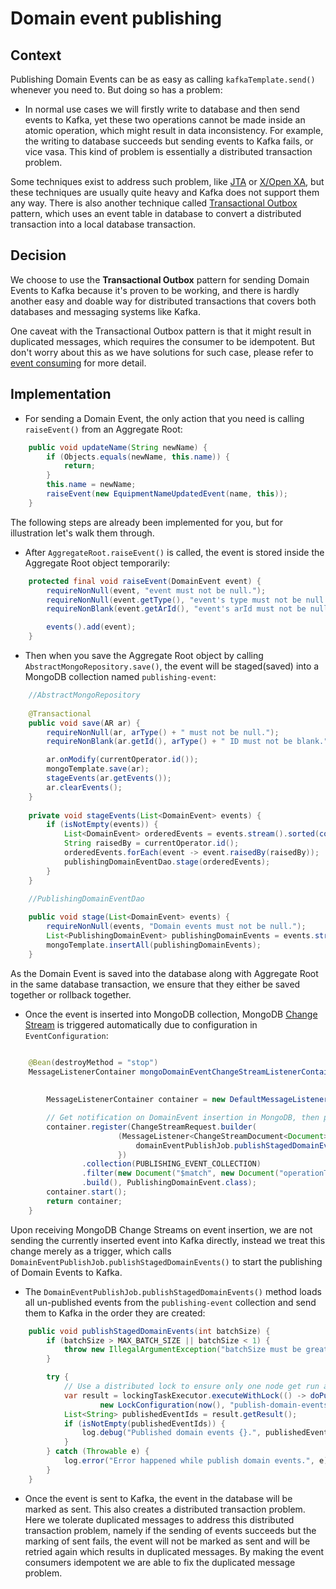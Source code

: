# Domain event publishing

## Context

Publishing Domain Events can be as easy as calling `kafkaTemplate.send()` whenever you need to. But doing so has a
problem:

- In normal use cases we will firstly write to database and then send events to Kafka, yet these two operations cannot
  be
  made inside an atomic operation, which might
  result in data inconsistency. For example, the writing to database succeeds but sending events to Kafka fails, or vice
  vasa. This kind of problem is essentially a distributed transaction problem.

Some techniques exist to address such problem, like [JTA](http://en.wikipedia.org/wiki/Jakarta_Transactions)
or [X/Open XA](https://en.wikipedia.org/wiki/X/Open_XA), but these techniques are usually quite heavy and Kafka does not
support them any way. There is also another technique
called [Transactional Outbox](https://microservices.io/patterns/data/transactional-outbox.html) pattern, which uses an
event table in database to convert a distributed transaction into a local database transaction.

## Decision

We choose to use the **Transactional Outbox** pattern for sending Domain Events to Kafka because it's proven to be
working,
and
there is hardly another easy and doable way for distributed transactions that covers both databases and messaging
systems
like Kafka.

One caveat with the Transactional Outbox pattern is that it might result in duplicated messages, which requires the
consumer to be idempotent. But don't worry about this as we have solutions for such case, please
refer to [event consuming](./009_event_consuming.md) for more detail.

## Implementation

- For sending a Domain Event, the only action that you need is calling `raiseEvent()` from an Aggregate Root:

```java
    public void updateName(String newName) {
        if (Objects.equals(newName, this.name)) {
            return;
        }
        this.name = newName;
        raiseEvent(new EquipmentNameUpdatedEvent(name, this));
    }
```

The following steps are already been implemented for you, but for illustration let's walk them through.

- After `AggregateRoot.raiseEvent()` is called, the event is stored inside the Aggregate Root object temporarily:

```java
    protected final void raiseEvent(DomainEvent event) {
        requireNonNull(event, "event must not be null.");
        requireNonNull(event.getType(), "event's type must not be null.");
        requireNonBlank(event.getArId(), "event's arId must not be null.");

        events().add(event);
    }
```

- Then when you save the Aggregate Root object by calling `AbstractMongoRepository.save()`, the event will be
  staged(saved) into a MongoDB collection named `publishing-event`:

```java
    //AbstractMongoRepository
    
    @Transactional
    public void save(AR ar) {
        requireNonNull(ar, arType() + " must not be null.");
        requireNonBlank(ar.getId(), arType() + " ID must not be blank.");

        ar.onModify(currentOperator.id());
        mongoTemplate.save(ar);
        stageEvents(ar.getEvents());
        ar.clearEvents();
    }
    
    private void stageEvents(List<DomainEvent> events) {
        if (isNotEmpty(events)) {
            List<DomainEvent> orderedEvents = events.stream().sorted(comparing(DomainEvent::getRaisedAt)).toList();
            String raisedBy = currentOperator.id();
            orderedEvents.forEach(event -> event.raisedBy(raisedBy));
            publishingDomainEventDao.stage(orderedEvents);
        }
    }
```

```java
    //PublishingDomainEventDao
    
    public void stage(List<DomainEvent> events) {
        requireNonNull(events, "Domain events must not be null.");
        List<PublishingDomainEvent> publishingDomainEvents = events.stream().map(PublishingDomainEvent::new).toList();
        mongoTemplate.insertAll(publishingDomainEvents);
    }
```

As the Domain Event is saved into the database along with Aggregate Root in the same database transaction, we ensure
that they either be saved together
or rollback together.

- Once the event is inserted into MongoDB collection,
  MongoDB [Change Stream](https://www.mongodb.com/docs/manual/changestreams/) is triggered automatically due to
  configuration in `EventConfiguration`:

```java

    @Bean(destroyMethod = "stop")
    MessageListenerContainer mongoDomainEventChangeStreamListenerContainer(MongoTemplate mongoTemplate,
                                                                           TaskExecutor taskExecutor,
                                                                           DomainEventPublishJob domainEventPublishJob) {
        MessageListenerContainer container = new DefaultMessageListenerContainer(mongoTemplate, taskExecutor);

        // Get notification on DomainEvent insertion in MongoDB, then publish staged Domain Events to messaging middleware such as Kafka
        container.register(ChangeStreamRequest.builder(
                        (MessageListener<ChangeStreamDocument<Document>, PublishingDomainEvent>) message -> {
                            domainEventPublishJob.publishStagedDomainEvents(100);
                        })
                .collection(PUBLISHING_EVENT_COLLECTION)
                .filter(new Document("$match", new Document("operationType", OperationType.INSERT.getValue())))
                .build(), PublishingDomainEvent.class);
        container.start();
        return container;
    }
```

Upon receiving MongoDB Change Streams on event insertion, we are not sending the currently inserted event into Kafka
directly, instead we
treat this change merely as a trigger, which calls `DomainEventPublishJob.publishStagedDomainEvents()` to start the
publishing of Domain Events to Kafka.

- The `DomainEventPublishJob.publishStagedDomainEvents()` method loads all un-published events from the
  `publishing-event`
  collection and send them to Kafka in the order they are created:

```java
    public void publishStagedDomainEvents(int batchSize) {
        if (batchSize > MAX_BATCH_SIZE || batchSize < 1) {
            throw new IllegalArgumentException("batchSize must be greater than or equal to 1 and less than 500.");
        }

        try {
            // Use a distributed lock to ensure only one node get run as a time, otherwise it may easily result in duplicated events
            var result = lockingTaskExecutor.executeWithLock(() -> doPublishStagedDomainEvents(batchSize),
                    new LockConfiguration(now(), "publish-domain-events", ofMinutes(1), ofMillis(1)));
            List<String> publishedEventIds = result.getResult();
            if (isNotEmpty(publishedEventIds)) {
                log.debug("Published domain events {}.", publishedEventIds);
            }
        } catch (Throwable e) {
            log.error("Error happened while publish domain events.", e);
        }
    }
```

- Once the event is sent to Kafka, the event in the database will be marked as sent. This also creates a distributed
  transaction problem. Here we tolerate duplicated messages to address this distributed transaction problem, namely if
  the sending of events succeeds but the marking of sent fails, the event will not be marked as sent and will be retried
  again which results in
  duplicated messages. By making the event consumers idempotent we are able to fix the duplicated message problem.
